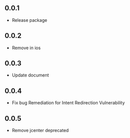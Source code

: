 ## 0.0.1

* Release package

## 0.0.2

* Remove in ios

## 0.0.3

* Update document

## 0.0.4

* Fix bug Remediation for Intent Redirection Vulnerability

## 0.0.5

* Remove jcenter deprecated